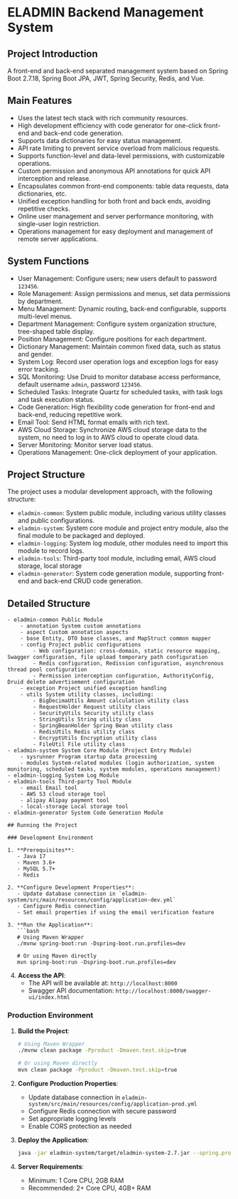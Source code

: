 # ELADMIN Backend Management System

## Project Introduction

A front-end and back-end separated management system based on Spring Boot 2.7.18, Spring Boot JPA, JWT, Spring Security, Redis, and Vue.

## Main Features

- Uses the latest tech stack with rich community resources.
- High development efficiency with code generator for one-click front-end and back-end code generation.
- Supports data dictionaries for easy status management.
- API rate limiting to prevent service overload from malicious requests.
- Supports function-level and data-level permissions, with customizable operations.
- Custom permission and anonymous API annotations for quick API interception and release.
- Encapsulates common front-end components: table data requests, data dictionaries, etc.
- Unified exception handling for both front and back ends, avoiding repetitive checks.
- Online user management and server performance monitoring, with single-user login restriction.
- Operations management for easy deployment and management of remote server applications.

## System Functions

- User Management: Configure users; new users default to password `123456`.
- Role Management: Assign permissions and menus, set data permissions by department.
- Menu Management: Dynamic routing, back-end configurable, supports multi-level menus.
- Department Management: Configure system organization structure, tree-shaped table display.
- Position Management: Configure positions for each department.
- Dictionary Management: Maintain common fixed data, such as status and gender.
- System Log: Record user operation logs and exception logs for easy error tracking.
- SQL Monitoring: Use Druid to monitor database access performance, default username `admin`, password `123456`.
- Scheduled Tasks: Integrate Quartz for scheduled tasks, with task logs and task execution status.
- Code Generation: High flexibility code generation for front-end and back-end, reducing repetitive work.
- Email Tool: Send HTML format emails with rich text.
- AWS Cloud Storage: Synchronize AWS cloud storage data to the system, no need to log in to AWS cloud to operate cloud data.
- Server Monitoring: Monitor server load status.
- Operations Management: One-click deployment of your application.

## Project Structure

The project uses a modular development approach, with the following structure:

- `eladmin-common`: System public module, including various utility classes and public configurations.
- `eladmin-system`: System core module and project entry module, also the final module to be packaged and deployed.
- `eladmin-logging`: System log module, other modules need to import this module to record logs.
- `eladmin-tools`: Third-party tool module, including email, AWS cloud storage, local storage
- `eladmin-generator`: System code generation module, supporting front-end and back-end CRUD code generation.

## Detailed Structure

```
- eladmin-common Public Module
    - annotation System custom annotations
    - aspect Custom annotation aspects
    - base Entity, DTO base classes, and MapStruct common mapper
    - config Project public configurations
        - Web configuration: cross-domain, static resource mapping, Swagger configuration, file upload temporary path configuration
        - Redis configuration, Redission configuration, asynchronous thread pool configuration
        - Permission interception configuration, AuthorityConfig, Druid delete advertisement configuration
    - exception Project unified exception handling
    - utils System utility classes, including:
        - BigDecimaUtils Amount calculation utility class
        - RequestHolder Request utility class
        - SecurityUtils Security utility class
        - StringUtils String utility class
        - SpringBeanHolder Spring Bean utility class
        - RedisUtils Redis utility class
        - EncryptUtils Encryption utility class
        - FileUtil File utility class
- eladmin-system System Core Module (Project Entry Module)
    - sysrunner Program startup data processing
    - modules System-related modules (login authorization, system monitoring, scheduled tasks, system modules, operations management)
- eladmin-logging System Log Module
- eladmin-tools Third-party Tool Module
    - email Email tool
    - AWS S3 cloud storage tool
    - alipay Alipay payment tool
    - local-storage Local storage tool
- eladmin-generator System Code Generation Module

## Running the Project

### Development Environment

1. **Prerequisites**:
   - Java 17
   - Maven 3.6+
   - MySQL 5.7+
   - Redis

2. **Configure Development Properties**:
   - Update database connection in `eladmin-system/src/main/resources/config/application-dev.yml`
   - Configure Redis connection
   - Set email properties if using the email verification feature

3. **Run the Application**:
   ```bash
   # Using Maven Wrapper
   ./mvnw spring-boot:run -Dspring-boot.run.profiles=dev
   
   # Or using Maven directly
   mvn spring-boot:run -Dspring-boot.run.profiles=dev
   ```

4. **Access the API**:
   - The API will be available at: `http://localhost:8000`
   - Swagger API documentation: `http://localhost:8000/swagger-ui/index.html`

### Production Environment

1. **Build the Project**:
   ```bash
   # Using Maven Wrapper
   ./mvnw clean package -Pproduct -Dmaven.test.skip=true
   
   # Or using Maven directly
   mvn clean package -Pproduct -Dmaven.test.skip=true
   ```

2. **Configure Production Properties**:
   - Update database connection in `eladmin-system/src/main/resources/config/application-prod.yml`
   - Configure Redis connection with secure password
   - Set appropriate logging levels
   - Enable CORS protection as needed

3. **Deploy the Application**:
   ```bash
   java -jar eladmin-system/target/eladmin-system-2.7.jar --spring.profiles.active=prod
   ```

4. **Server Requirements**:
   - Minimum: 1 Core CPU, 2GB RAM
   - Recommended: 2+ Core CPU, 4GB+ RAM